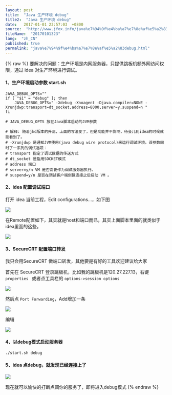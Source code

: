 ```yaml
---
layout: post
title:  "Java 生产环境 debug"
title2:  "Java 生产环境 debug"
date:   2017-01-01 23:57:03  +0800
source:  "http://www.jfox.info/java%e7%94%9f%e4%ba%a7%e7%8e%af%e5%a2%83debug.html"
fileName:  "20170101323"
lang:  "zh_CN"
published: true
permalink: "java%e7%94%9f%e4%ba%a7%e7%8e%af%e5%a2%83debug.html"
---
```

{% raw %}
要解决的问题：生产环境是内网服务器，只提供跳板机额外网访问权限，通过 idea 对生产环境进行调试。

#### 1、生产环境启动参数 start.sh

    JAVA_DEBUG_OPTS=""
    if [ "$1" = "debug" ]; then
        JAVA_DEBUG_OPTS=" -Xdebug -Xnoagent -Djava.compiler=NONE -Xrunjdwp:transport=dt_socket,address=8000,server=y,suspend=n "
    fi
    
    # JAVA_DEBUG_OPTS 放在Java脚本启动的JVM参数
    
    # 解释: 随着jkd版本的升高，上面的写法变了，但是功能并不影响，待会儿到idea的时候就能看到了。
    # -Xrunjdwp 是通知JVM使用(java debug wire protocol)来运行调试环境。该参数同时了一系列的调试选项： 
    # transport 指定了调试数据的传送方式
    # dt_socket 是指用SOCKET模式
    # address 端口
    # server=y/n VM 是否需要作为调试服务器执行。 
    # suspend=y/n 是否在调试客户端创建连接之后启动 VM 。 
    

#### 2、idea 配置调试端口

打开 idea 当前工程，Edit configurations…，如下图

![](/wp-content/uploads/2017/07/1500290529.png)

在Remote配置如下，其实就是host和端口而已，其实上面脚本里面的就类似于idea里面的这些。

![](/wp-content/uploads/2017/07/1500290530.png)

#### 3、SecureCRT 配置端口转发

我只会用SecureCRT 做端口转发，其他要是有好的工具欢迎建议给大家

首先在 SecureCRT 登录跳板机，比如我的跳板机是120.27.227.13，右键 `properties ` 或者点工具栏的 `options->session options`

![](/wp-content/uploads/2017/07/1500290531.png)

然后点 `Port Forwarding`，Add增加一条

![](/wp-content/uploads/2017/07/1500290532.png)

编辑

![](/wp-content/uploads/2017/07/1500290533.png)

#### 4、以debug模式启动服务器

    ./start.sh debug

#### 5、idea 点debug，就发现已经连接上了

![](/wp-content/uploads/2017/07/1500290535.png)

现在就可以愉快的打断点调你的服务了，即将进入debug模式
{% endraw %}

